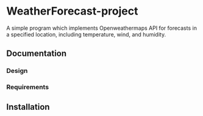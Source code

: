 # WeatherForecast-project

A simple program which implements Openweathermaps API for forecasts in a specified location, including temperature, wind, and humidity. 

## Documentation

### Design

### Requirements

## Installation

